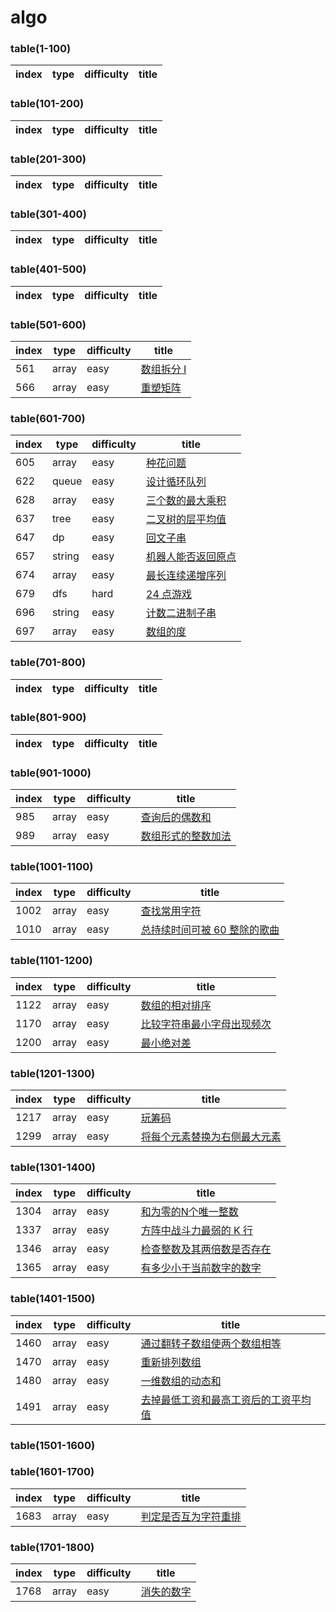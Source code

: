 ﻿# algo

### table(1-100)
| index | type | difficulty|title |
| --- | --- | --- | --- |
### table(101-200)
| index | type | difficulty|title |
| --- | --- | --- | --- |
### table(201-300)
| index | type | difficulty|title |
| --- | --- | --- | --- |
### table(301-400)
| index | type | difficulty|title |
| --- | --- | --- | --- |
### table(401-500)
| index | type | difficulty|title |
| --- | --- | --- | --- |
### table(501-600)
| index | type | difficulty|title |
| --- | --- | --- | --- |
| 561 | array | easy |[数组拆分 I](https://leetcode-cn.com/problems/array-partition-i/) |
| 566 | array | easy |[重塑矩阵](https://leetcode-cn.com/problems/reshape-the-matrix/) |
### table(601-700)
| index | type | difficulty|title |
| --- | --- | --- | --- |
| 605 | array | easy |[种花问题](https://leetcode-cn.com/problems/can-place-flowers/) |
| 622 | queue | easy |[设计循环队列](https://leetcode-cn.com/problems/design-circular-queue/) |
| 628 | array | easy |[三个数的最大乘积](https://leetcode-cn.com/problems/maximum-product-of-three-numbers/) |
| 637 | tree | easy |[二叉树的层平均值](https://leetcode-cn.com/problems/average-of-levels-in-binary-tree/) |
| 647 | dp | easy |[回文子串](https://leetcode-cn.com/problems/palindromic-substrings/) |
| 657 | string | easy |[机器人能否返回原点](https://leetcode-cn.com/problems/robot-return-to-origin/) |
| 674 | array | easy |[最长连续递增序列](https://leetcode-cn.com/problems/longest-continuous-increasing-subsequence/) |
| 679 | dfs | hard |[24 点游戏](https://leetcode-cn.com/problems/24-game/) |
| 696 | string | easy |[计数二进制子串](https://leetcode-cn.com/problems/count-binary-substrings/) |
| 697 | array | easy |[ 数组的度](https://leetcode-cn.com/problems/degree-of-an-array/submissions/) |
### table(701-800)
| index | type | difficulty|title |
| --- | --- | --- | --- |
### table(801-900)
| index | type | difficulty|title |
| --- | --- | --- | --- |
### table(901-1000)
| index | type | difficulty|title |
| --- | --- | --- | --- |
| 985 | array | easy | [查询后的偶数和](https://leetcode-cn.com/problems/sum-of-even-numbers-after-queries/) |
| 989 | array | easy | [数组形式的整数加法](https://leetcode-cn.com/problems/add-to-array-form-of-integer/) |
### table(1001-1100)
| index | type | difficulty|title |
| --- | --- | --- | --- |
| 1002 | array | easy | [查找常用字符](https://leetcode-cn.com/problems/find-common-characters/)|
| 1010 | array | easy | [总持续时间可被 60 整除的歌曲](https://leetcode-cn.com/problems/pairs-of-songs-with-total-durations-divisible-by-60/)|
### table(1101-1200)
| index | type | difficulty|title |
| --- | --- | --- | --- |
| 1122 | array | easy |[数组的相对排序](https://leetcode-cn.com/problems/relative-sort-array/) |
| 1170 | array | easy | [比较字符串最小字母出现频次](https://leetcode-cn.com/problems/compare-strings-by-frequency-of-the-smallest-character/)
| 1200 | array | easy |[最小绝对差](https://leetcode-cn.com/problems/minimum-absolute-difference/)|
### table(1201-1300)
| index | type | difficulty|title |
| --- | --- | --- | --- |
| 1217 | array | easy |[玩筹码](https://leetcode-cn.com/problems/minimum-cost-to-move-chips-to-the-same-position/) |
| 1299 | array | easy |[将每个元素替换为右侧最大元素](https://leetcode-cn.com/problems/replace-elements-with-greatest-element-on-right-side/) |
### table(1301-1400)
| index | type | difficulty|title |
| --- | --- | --- | --- |
| 1304 | array | easy | [和为零的N个唯一整数](https://leetcode-cn.com/problems/find-n-unique-integers-sum-up-to-zero/) |
| 1337 | array | easy | [方阵中战斗力最弱的 K 行](https://leetcode-cn.com/problems/the-k-weakest-rows-in-a-matrix/) |
| 1346 | array | easy |[检查整数及其两倍数是否存在](https://leetcode-cn.com/problems/check-if-n-and-its-double-exist/) |
| 1365 | array | easy |[有多少小于当前数字的数字](https://leetcode-cn.com/problems/how-many-numbers-are-smaller-than-the-current-number/) |

### table(1401-1500)
| index | type | difficulty|title |
| --- | --- | --- | --- |
| 1460 | array | easy |[通过翻转子数组使两个数组相等](https://leetcode-cn.com/problems/make-two-arrays-equal-by-reversing-sub-arrays/) |
| 1470 | array | easy |[重新排列数组](https://leetcode-cn.com/problems/shuffle-the-array/) |
| 1480 | array | easy |[一维数组的动态和](https://leetcode-cn.com/problems/running-sum-of-1d-array/) |
| 1491 | array | easy |[去掉最低工资和最高工资后的工资平均值](https://leetcode-cn.com/problems/average-salary-excluding-the-minimum-and-maximum-salary/)
### table(1501-1600)

### table(1601-1700)
| index | type | difficulty|title |
| --- | --- | --- | --- |
| 1683 | array | easy | [判定是否互为字符重排](https://leetcode-cn.com/problems/check-permutation-lcci/)

### table(1701-1800)
| index | type | difficulty|title |
| --- | --- | --- | --- |
| 1768 | array | easy | [消失的数字](https://leetcode-cn.com/problems/missing-number-lcci/)

